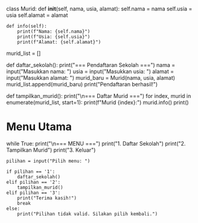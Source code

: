 class Murid:
    def __init__(self, nama, usia, alamat):
        self.nama = nama
        self.usia = usia
        self.alamat = alamat

    def info(self):
        print(f"Nama: {self.nama}")
        print(f"Usia: {self.usia}")
        print(f"Alamat: {self.alamat}")

murid_list = []

def daftar_sekolah():
    print("=== Pendaftaran Sekolah ===")
    nama = input("Masukkan nama: ")
    usia = input("Masukkan usia: ")
    alamat = input("Masukkan alamat: ")
    murid_baru = Murid(nama, usia, alamat)
    murid_list.append(murid_baru)
    print("Pendaftaran berhasil!")

def tampilkan_murid():
    print("\n=== Daftar Murid ===")
    for index, murid in enumerate(murid_list, start=1):
        print(f"Murid {index}:")
        murid.info()
        print()

# Menu Utama
while True:
    print("\n=== MENU ===")
    print("1. Daftar Sekolah")
    print("2. Tampilkan Murid")
    print("3. Keluar")

    pilihan = input("Pilih menu: ")

    if pilihan == '1':
        daftar_sekolah()
    elif pilihan == '2':
        tampilkan_murid()
    elif pilihan == '3':
        print("Terima kasih!")
        break
    else:
        print("Pilihan tidak valid. Silakan pilih kembali.")
